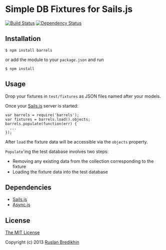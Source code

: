 # Simple DB Fixtures for Sails.js

[![Build Status](https://travis-ci.org/bredikhin/barrels.png?branch=master)](https://travis-ci.org/bredikhin/barrels)
[![Dependency Status](https://gemnasium.com/bredikhin/barrels.png)](https://gemnasium.com/bredikhin/barrels)


## Installation

`$ npm install barrels`

or add the module to your `package.json` and run

`$ npm install`

## Usage

Drop your fixtures in `test/fixtures` as JSON files named after your models.

Once your [Sails.js](http://sailsjs.org/) server is started:

    var barrels = require('barrels');
    var fixtures = barrels.load().objects;
    barrels.populate(function(err) {
      ...
    });

After `load` the fixture data will be accessible via the `objects` property.

`Populate`'ing the test database involves two steps:

* Removing any existing data from the collection corresponding to the fixture
* Loading the fixture data into the test database

## Dependencies

* [Sails.js](http://sailsjs.org/)
* [Async.js](https://github.com/caolan/async)

## License

[The MIT License](http://opensource.org/licenses/MIT)

Copyright (c) 2013 [Ruslan Bredikhin](http://ruslanbredikhin.com/)
